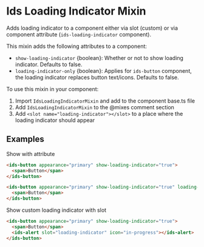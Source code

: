 # Ids Loading Indicator Mixin

Adds loading indicator to a component either via slot (custom) or via component attribute (`ids-loading-indicator` component).

This mixin adds the following attributes to a component:

- `show-loading-indicator` {boolean}: Whether or not to show loading indicator. Defaults to false.
- `loading-indicator-only` {boolean}: Applies for `ids-button` component, the loading indicator replaces button text/icons. Defaults to false.

To use this mixin in your component:

1. Import `IdsLoadingIndicatorMixin` and add to the component base.ts file
2. Add `IdsLoadingIndicatorMixin` to the @mixes comment section
3. Add `<slot name="loading-indicator"></slot>` to a place where the loading indicator should appear

## Examples
Show with attribute

```html
<ids-button appearance="primary" show-loading-indicator="true">
  <span>Button</span>
</ids-button>
```

```html
<ids-button appearance="primary" show-loading-indicator="true" loading-indicator-only="true">
  <span>Button</span>
</ids-button>
```

Show custom loading indicator with slot

```html
<ids-button appearance="primary" show-loading-indicator="true">
  <span>Button</span>
  <ids-alert slot="loading-indicator" icon="in-progress"></ids-alert>
</ids-button>
```
